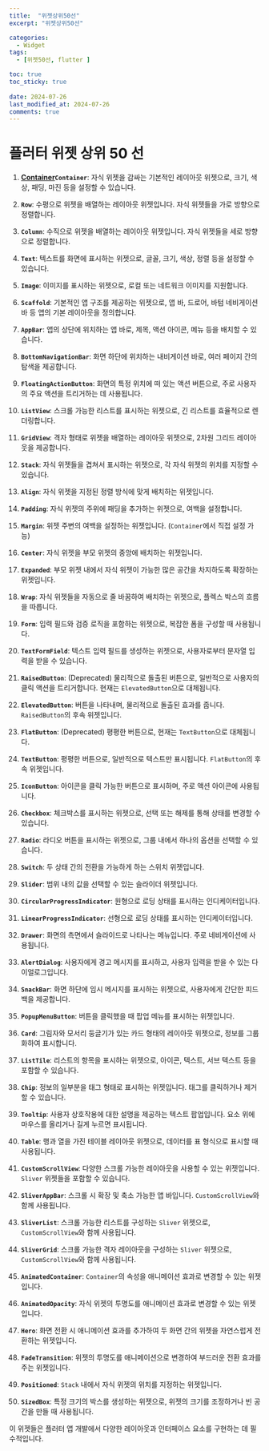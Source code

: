 ```yaml
---
title:  "위젯상위50선" 
excerpt: "위젯상위50선"

categories:
  - Widget
tags:
  - [위젯50선, flutter ]

toc: true
toc_sticky: true
 
date: 2024-07-26
last_modified_at: 2024-07-26
comments: true
---
```


# 플러터 위젯 상위 50 선

1. **[Container](https://herkss.github.io/widget/container/)`Container`**: 자식 위젯을 감싸는 기본적인 레이아웃 위젯으로, 크기, 색상, 패딩, 마진 등을 설정할 수 있습니다.
 
2. **`Row`**: 수평으로 위젯을 배열하는 레이아웃 위젯입니다. 자식 위젯들을 가로 방향으로 정렬합니다.

3. **`Column`**: 수직으로 위젯을 배열하는 레이아웃 위젯입니다. 자식 위젯들을 세로 방향으로 정렬합니다.

4. **`Text`**: 텍스트를 화면에 표시하는 위젯으로, 글꼴, 크기, 색상, 정렬 등을 설정할 수 있습니다.

5. **`Image`**: 이미지를 표시하는 위젯으로, 로컬 또는 네트워크 이미지를 지원합니다.

6. **`Scaffold`**: 기본적인 앱 구조를 제공하는 위젯으로, 앱 바, 드로어, 바텀 네비게이션 바 등 앱의 기본 레이아웃을 정의합니다.

7. **`AppBar`**: 앱의 상단에 위치하는 앱 바로, 제목, 액션 아이콘, 메뉴 등을 배치할 수 있습니다.

8. **`BottomNavigationBar`**: 화면 하단에 위치하는 내비게이션 바로, 여러 페이지 간의 탐색을 제공합니다.

9. **`FloatingActionButton`**: 화면의 특정 위치에 떠 있는 액션 버튼으로, 주로 사용자의 주요 액션을 트리거하는 데 사용됩니다.

10. **`ListView`**: 스크롤 가능한 리스트를 표시하는 위젯으로, 긴 리스트를 효율적으로 렌더링합니다.

11. **`GridView`**: 격자 형태로 위젯을 배열하는 레이아웃 위젯으로, 2차원 그리드 레이아웃을 제공합니다.

12. **`Stack`**: 자식 위젯들을 겹쳐서 표시하는 위젯으로, 각 자식 위젯의 위치를 지정할 수 있습니다.

13. **`Align`**: 자식 위젯을 지정된 정렬 방식에 맞게 배치하는 위젯입니다.

14. **`Padding`**: 자식 위젯의 주위에 패딩을 추가하는 위젯으로, 여백을 설정합니다.

15. **`Margin`**: 위젯 주변의 여백을 설정하는 위젯입니다. (`Container`에서 직접 설정 가능)

16. **`Center`**: 자식 위젯을 부모 위젯의 중앙에 배치하는 위젯입니다.

17. **`Expanded`**: 부모 위젯 내에서 자식 위젯이 가능한 많은 공간을 차지하도록 확장하는 위젯입니다.

18. **`Wrap`**: 자식 위젯들을 자동으로 줄 바꿈하여 배치하는 위젯으로, 플렉스 박스의 흐름을 따릅니다.

19. **`Form`**: 입력 필드와 검증 로직을 포함하는 위젯으로, 복잡한 폼을 구성할 때 사용됩니다.

20. **`TextFormField`**: 텍스트 입력 필드를 생성하는 위젯으로, 사용자로부터 문자열 입력을 받을 수 있습니다.

21. **`RaisedButton`**: (Deprecated) 물리적으로 돌출된 버튼으로, 일반적으로 사용자의 클릭 액션을 트리거합니다. 현재는 `ElevatedButton`으로 대체됩니다.

22. **`ElevatedButton`**: 버튼을 나타내며, 물리적으로 돌출된 효과를 줍니다. `RaisedButton`의 후속 위젯입니다.

23. **`FlatButton`**: (Deprecated) 평평한 버튼으로, 현재는 `TextButton`으로 대체됩니다.

24. **`TextButton`**: 평평한 버튼으로, 일반적으로 텍스트만 표시됩니다. `FlatButton`의 후속 위젯입니다.

25. **`IconButton`**: 아이콘을 클릭 가능한 버튼으로 표시하며, 주로 액션 아이콘에 사용됩니다.

26. **`Checkbox`**: 체크박스를 표시하는 위젯으로, 선택 또는 해제를 통해 상태를 변경할 수 있습니다.

27. **`Radio`**: 라디오 버튼을 표시하는 위젯으로, 그룹 내에서 하나의 옵션을 선택할 수 있습니다.

28. **`Switch`**: 두 상태 간의 전환을 가능하게 하는 스위치 위젯입니다.

29. **`Slider`**: 범위 내의 값을 선택할 수 있는 슬라이더 위젯입니다.

30. **`CircularProgressIndicator`**: 원형으로 로딩 상태를 표시하는 인디케이터입니다.

31. **`LinearProgressIndicator`**: 선형으로 로딩 상태를 표시하는 인디케이터입니다.

32. **`Drawer`**: 화면의 측면에서 슬라이드로 나타나는 메뉴입니다. 주로 네비게이션에 사용됩니다.

33. **`AlertDialog`**: 사용자에게 경고 메시지를 표시하고, 사용자 입력을 받을 수 있는 다이얼로그입니다.

34. **`SnackBar`**: 화면 하단에 임시 메시지를 표시하는 위젯으로, 사용자에게 간단한 피드백을 제공합니다.

35. **`PopupMenuButton`**: 버튼을 클릭했을 때 팝업 메뉴를 표시하는 위젯입니다.

36. **`Card`**: 그림자와 모서리 둥글기가 있는 카드 형태의 레이아웃 위젯으로, 정보를 그룹화하여 표시합니다.

37. **`ListTile`**: 리스트의 항목을 표시하는 위젯으로, 아이콘, 텍스트, 서브 텍스트 등을 포함할 수 있습니다.

38. **`Chip`**: 정보의 일부분을 태그 형태로 표시하는 위젯입니다. 태그를 클릭하거나 제거할 수 있습니다.

39. **`Tooltip`**: 사용자 상호작용에 대한 설명을 제공하는 텍스트 팝업입니다. 요소 위에 마우스를 올리거나 길게 누르면 표시됩니다.

40. **`Table`**: 행과 열을 가진 테이블 레이아웃 위젯으로, 데이터를 표 형식으로 표시할 때 사용됩니다.

41. **`CustomScrollView`**: 다양한 스크롤 가능한 레이아웃을 사용할 수 있는 위젯입니다. `Sliver` 위젯들을 포함할 수 있습니다.

42. **`SliverAppBar`**: 스크롤 시 확장 및 축소 가능한 앱 바입니다. `CustomScrollView`와 함께 사용됩니다.

43. **`SliverList`**: 스크롤 가능한 리스트를 구성하는 `Sliver` 위젯으로, `CustomScrollView`와 함께 사용됩니다.

44. **`SliverGrid`**: 스크롤 가능한 격자 레이아웃을 구성하는 `Sliver` 위젯으로, `CustomScrollView`와 함께 사용됩니다.

45. **`AnimatedContainer`**: `Container`의 속성을 애니메이션 효과로 변경할 수 있는 위젯입니다.

46. **`AnimatedOpacity`**: 자식 위젯의 투명도를 애니메이션 효과로 변경할 수 있는 위젯입니다.

47. **`Hero`**: 화면 전환 시 애니메이션 효과를 추가하여 두 화면 간의 위젯을 자연스럽게 전환하는 위젯입니다.

48. **`FadeTransition`**: 위젯의 투명도를 애니메이션으로 변경하여 부드러운 전환 효과를 주는 위젯입니다.

49. **`Positioned`**: `Stack` 내에서 자식 위젯의 위치를 지정하는 위젯입니다.

50. **`SizedBox`**: 특정 크기의 박스를 생성하는 위젯으로, 위젯의 크기를 조정하거나 빈 공간을 만들 때 사용됩니다.

이 위젯들은 플러터 앱 개발에서 다양한 레이아웃과 인터페이스 요소를 구현하는 데 필수적입니다.
